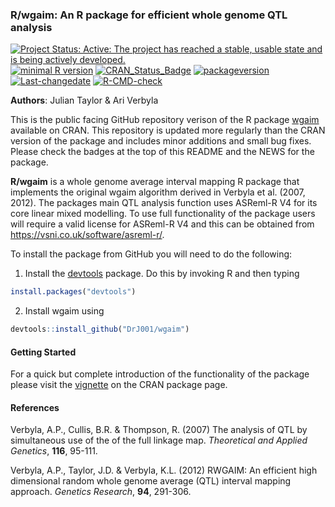 
<!-- README.md is generated from README.Rmd. Please edit that file -->

### R/wgaim: An R package for efficient whole genome QTL analysis

<!-- badges: start -->

[![Project Status: Active: The project has reached a stable, usable
state and is being actively
developed.](https://www.repostatus.org/badges/latest/active.svg)](https://www.repostatus.org/#active)
[![minimal R
version](https://img.shields.io/badge/R%3E%3D-3.5.0-6666ff.svg)](https://cran.r-project.org/)
[![CRAN_Status_Badge](https://www.r-pkg.org/badges/version/wgaim)](https://cran.r-project.org/package=wgaim)
[![packageversion](https://img.shields.io/badge/Package%20version-2.0--6-orange.svg?style=flat-square)](/commits/master)
[![Last-changedate](https://img.shields.io/badge/last%20change-2024--08--25-yellowgreen.svg)](/commits/master)
[![R-CMD-check](https://github.com/DrJ001/wgaim/actions/workflows/R-CMD-check.yaml/badge.svg)](https://github.com/DrJ001/wgaim/actions/workflows/R-CMD-check.yaml)
<!-- badges: end -->

**Authors**: Julian Taylor & Ari Verbyla

This is the public facing GitHub repository verison of the R package
[wgaim](https://cran.r-project.org/package=wgaim) available on CRAN.
This repository is updated more regularly than the CRAN version of the
package and includes minor additions and small bug fixes. Please check
the badges at the top of this README and the NEWS for the package.

**R/wgaim** is a whole genome average interval mapping R package that
implements the original wgaim algorithm derived in Verbyla et al. (2007,
2012). The packages main QTL analysis function uses ASReml-R V4 for its
core linear mixed modelling. To use full functionality of the package
users will require a valid license for ASReml-R V4 and this can be
obtained from <https://vsni.co.uk/software/asreml-r/>.

To install the package from GitHub you will need to do the following:

1.  Install the [devtools](https://cran.r-project.org/package=devtools)
    package. Do this by invoking R and then typing

``` r
install.packages("devtools")
```

2.  Install wgaim using

``` r
devtools::install_github("DrJ001/wgaim")
```

#### Getting Started

For a quick but complete introduction of the functionality of the
package please visit the
[vignette](https://cran.r-project.org/web/packages/wgaim/vignettes/wgaim_intro.html)
on the CRAN package page.

#### References

Verbyla, A.P., Cullis, B.R. & Thompson, R. (2007) The analysis of QTL by
simultaneous use of the of the full linkage map. *Theoretical and
Applied Genetics*, **116**, 95-111.

Verbyla, A.P., Taylor, J.D. & Verbyla, K.L. (2012) RWGAIM: An efficient
high dimensional random whole genome average (QTL) interval mapping
approach. *Genetics Research*, **94**, 291-306.
